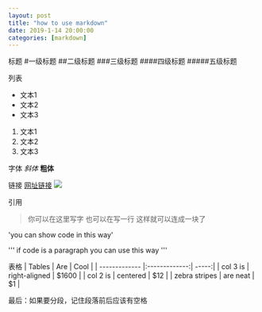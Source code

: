 ```yaml
---
layout: post
title: "how to use markdown"
date: 2019-1-14 20:00:00
categories: [markdown]
---
```

标题
#一级标题
##二级标题
###三级标题
####四级标题
#####五级标题 


列表 

- 文本1
- 文本2
- 文本3 

1. 文本1
2. 文本2
3. 文本3

字体
*斜体* 
**粗体** 

链接
[网址链接](https://www.jianshu.com/p/q81RER)
![](https://graphic-zhang.github.io/static/img/avatar.jpg) 

引用
>你可以在这里写字
>也可以在写一行
>这样就可以连成一块了 

'you can show code in this way'  

'''
if code is a paragraph
you can use this way
''' 

表格
| Tables        | Are           | Cool  |
| ------------- |:-------------:| -----:|
| col 3 is      | right-aligned | $1600 |
| col 2 is      | centered      |   $12 |
| zebra stripes | are neat      |    $1 |

最后：如果要分段，记住段落前后应该有空格


